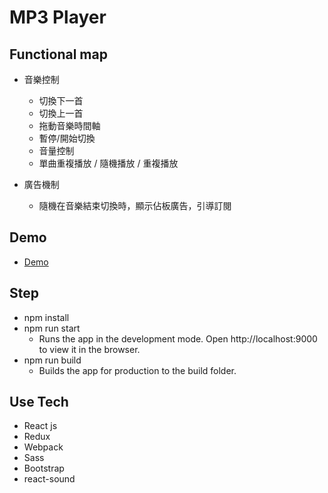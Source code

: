 # MP3 Player

## Functional map
* 音樂控制
	* 切換下一首
	* 切換上一首
	* 拖動音樂時間軸
	* 暫停/開始切換
	* 音量控制
	* 單曲重複播放 / 隨機播放 / 重複播放

* 廣告機制
	* 隨機在音樂結束切換時，顯示佔板廣告，引導訂閱　

## Demo
* [Demo](https://sunnykuo.github.io/f2eChallenge/mp3Player/#/)

## Step
* npm install
* npm run start
	* Runs the app in the development mode. Open http://localhost:9000 to view it in the browser.
* npm run build
	* Builds the app for production to the build folder.

## Use Tech
* React js
* Redux
* Webpack
* Sass
* Bootstrap
* react-sound